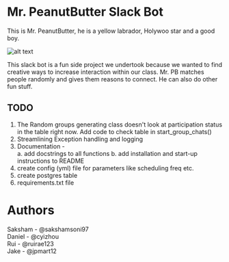 # Mr. PeanutButter Slack Bot
This is Mr. PeanutButter, he is a yellow labrador, Holywoo star and a good boy.

![alt text](https://github.com/sakshamsoni97/mban-slack-bot/tree/master/images/mr-peanutbutter-hd.png)

This slack bot is a fun side project we undertook because we wanted to find creative ways to increase interaction within our class. Mr. PB matches people randomly and gives them reasons to connect. He can also do other fun stuff.


## TODO

1. The Random groups generating class doesn't look at participation status in the table right now. Add code to check table in start_group_chats()
2. Streamlining Exception handling and logging
3. Documentation - \
    a. add docstrings to all functions
    b. add installation and start-up instructions to README
4. create config (yml) file for parameters like scheduling freq etc.
5. create postgres table
6. requirements.txt file

# Authors
Saksham - @sakshamsoni97 \
Daniel - @cyizhou \
Rui - @ruirae123 \
Jake - @jpmart12
